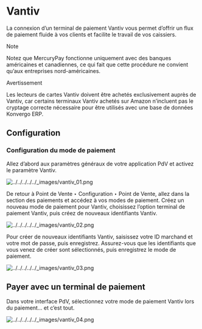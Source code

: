 # Vantiv

La connexion d’un terminal de paiement Vantiv vous permet d’offrir un flux de
paiement fluide à vos clients et facilite le travail de vos caissiers.

<div class="alert alert-primary">
<p class="alert-title">
Note</p><p>Notez que MercuryPay fonctionne uniquement avec des banques américaines et canadiennes, ce qui fait que cette procédure ne convient qu’aux entreprises nord-américaines.</p>
</div> <div class="alert alert-warning">
<p class="alert-title">
Avertissement</p><p>Les lecteurs de cartes Vantiv doivent être achetés exclusivement auprès de Vantiv, car certains terminaux Vantiv achetés sur Amazon n’incluent pas le cryptage correcte nécessaire pour être utilisés avec une base de données Konvergo ERP.</p>
</div>

## Configuration

### Configuration du mode de paiement

Allez d’abord aux paramètres généraux de votre application PdV et activez le
paramètre Vantiv.

![../../../../../_images/vantiv_01.png](../../../../../_images/vantiv_01.png)

De retour à Point de Vente ‣ Configuration ‣ Point de Vente, allez dans la
section des paiements et accédez à vos modes de paiement. Créez un nouveau
mode de paiement pour Vantiv, choisissez l’option terminal de paiement Vantiv,
puis créez de nouveaux identifiants Vantiv.

![../../../../../_images/vantiv_02.png](../../../../../_images/vantiv_02.png)

Pour créer de nouveaux identifiants Vantiv, saisissez votre ID marchand et
votre mot de passe, puis enregistrez. Assurez-vous que les identifiants que
vous venez de créer sont sélectionnés, puis enregistrez le mode de paiement.

![../../../../../_images/vantiv_03.png](../../../../../_images/vantiv_03.png)

## Payer avec un terminal de paiement

Dans votre interface PdV, sélectionnez votre mode de paiement Vantiv lors du
paiement… et c’est tout.

![../../../../../_images/vantiv_04.png](../../../../../_images/vantiv_04.png)

